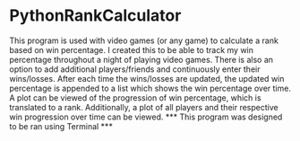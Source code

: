 # PythonRankCalculator

This program is used with video games (or any game) to calculate a rank based on win percentage.  I created this to be able to track my win percentage throughout a night of playing video games.  There is also an option to add additional players/friends and continuously enter their wins/losses.  After each time the wins/losses are updated, the updated win percentage is appended to a list which shows the win percentage over time.  A plot can be viewed of the progression of win percentage, which is translated to a rank.  Additionally, a plot of all players and their respective win progression over time can be viewed.  *** This program was designed to be ran using Terminal ***

